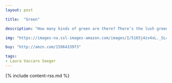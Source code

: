 ```yaml
---
layout: post

title:  "Green"

description: "How many kinds of green are there? There’s the lush green of a forest on a late spring day, the fresh, juicy green of a just-cut lime, the incandescent green of a firefly, and the vivid aquamarine of a tropical sea."

img: "https://images-na.ssl-images-amazon.com/images/I/5165j4zv4xL._SL480_.jpg"

buy: "http://amzn.com/1596433973"

tags:
- Laura Vaccaro Seeger
---
```


{% include content-rss.md %}